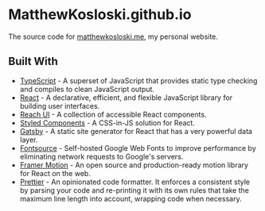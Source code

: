 # MatthewKosloski.github.io

The source code for [matthewkosloski.me](https://matthewkosloski.me/), my personal website.

## Built With

- [TypeScript](https://github.com/microsoft/TypeScript) - A superset of JavaScript that provides static type checking and compiles to clean JavaScript output.
- [React](https://github.com/facebook/react) -  A declarative, efficient, and flexible JavaScript library for building user interfaces.
- [Reach UI](https://github.com/reach/reach-ui) - A collection of accessible React components.
- [Styled Components](https://github.com/styled-components/styled-components) - A CSS-in-JS solution for React.
- [Gatsby](https://github.com/gatsbyjs/gatsby) - A static site generator for React that has a very powerful data layer.
- [Fontsource](https://github.com/fontsource/fontsource) - Self-hosted Google Web Fonts to improve performance by eliminating network requests to Google's servers.
- [Framer Motion](https://github.com/framer/motion) - An open source and production-ready motion library for React on the web.
- [Prettier](https://github.com/prettier/prettier) - An opinionated code formatter. It enforces a consistent style by parsing your code and re-printing it with its own rules that take the maximum line length into account, wrapping code when necessary.